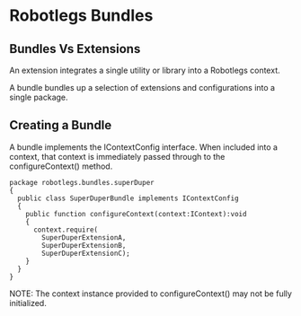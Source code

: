 # Robotlegs Bundles

## Bundles Vs Extensions

An extension integrates a single utility or library into a Robotlegs context.

A bundle bundles up a selection of extensions and configurations into a single package.

## Creating a Bundle

A bundle implements the IContextConfig interface. When included into a context, that context is immediately passed through to the configureContext() method.

    package robotlegs.bundles.superDuper
    {
      public class SuperDuperBundle implements IContextConfig
      {
        public function configureContext(context:IContext):void
        {
          context.require(
            SuperDuperExtensionA,
            SuperDuperExtensionB,
            SuperDuperExtensionC);
        }
      }
    }

NOTE: The context instance provided to configureContext() may not be fully initialized.

